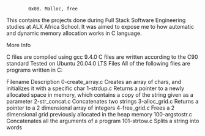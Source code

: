			0x0B. Malloc, free

This contains the projects done during Full Stack Software Engineering studies at ALX Africa School. It was aimed to expose me to how automatic and dynamic memory allocation works in C language.

More Info

C files are compiled using gcc 9.4.0
C files are written according to the C90 standard
Tested on Ubuntu 20.04.0 LTS
Files
All of the following files are programs written in C:

Filename					Description
0-create_array.c	Creates an array of chars, and initializes it with a specific char
1-strdup.c		Returns a pointer to a newly allocated space in memory, which contains a copy of the string given as a parameter
2-str_concat.c		Concatenates two strings
3-alloc_grid.c		Returns a pointer to a 2 dimensional array of integers
4-free_grid.c		Frees a 2 dimensional grid previously allocated in the heap memory
100-argstostr.c		Concatenates all the arguments of a program
101-strtow.c		Splits a string into words
